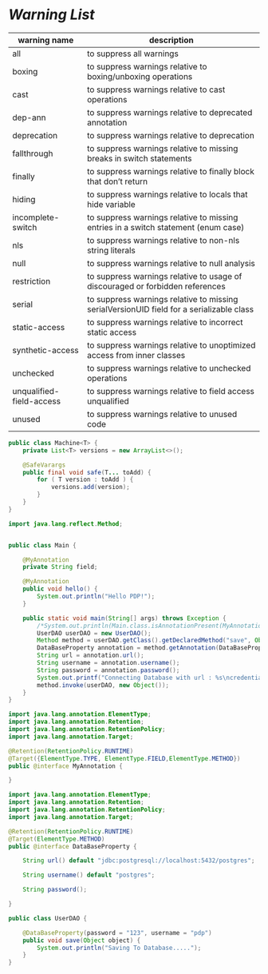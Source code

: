 # _Warning List_  

| warning name               | description                                                                              |
|----------------------------|------------------------------------------------------------------------------------------|
| all                        | to suppress all warnings                                                                 |
| boxing                     | to suppress warnings relative to boxing/unboxing operations                              |
| cast                       | to suppress warnings relative to cast operations                                         |
| dep-ann                    | to suppress warnings relative to deprecated annotation                                   |
| deprecation                | to suppress warnings relative to deprecation                                             |
| fallthrough                | to suppress warnings relative to missing breaks in switch statements                     |
| finally                    | to suppress warnings relative to finally block that don’t return                         |
| hiding                     | to suppress warnings relative to locals that hide variable                               |
| incomplete-switch          | to suppress warnings relative to missing entries in a switch statement (enum case)       |
| nls                        | to suppress warnings relative to non-nls string literals                                 |
| null                       | to suppress warnings relative to null analysis                                           |
| restriction                | to suppress warnings relative to usage of discouraged or forbidden references            |
| serial                     | to suppress warnings relative to missing serialVersionUID field for a serializable class |
| static-access              | to suppress warnings relative to incorrect static access                                 |
| synthetic-access           | to suppress warnings relative to unoptimized access from inner classes                   |
| unchecked                  | to suppress warnings relative to unchecked operations                                    |
| unqualified-field-access   | to suppress warnings relative to field access unqualified                                |
| unused                     | to suppress warnings relative to unused code                                             |

````java
public class Machine<T> {
    private List<T> versions = new ArrayList<>();

    @SafeVarargs
    public final void safe(T... toAdd) {
        for ( T version : toAdd ) {
            versions.add(version);
        }
    }
}
````

````java
import java.lang.reflect.Method;


public class Main {

    @MyAnnotation
    private String field;

    @MyAnnotation
    public void hello() {
        System.out.println("Hello PDP!");
    }

    public static void main(String[] args) throws Exception {
        /*System.out.println(Main.class.isAnnotationPresent(MyAnnotation.class));*/
        UserDAO userDAO = new UserDAO();
        Method method = userDAO.getClass().getDeclaredMethod("save", Object.class);
        DataBaseProperty annotation = method.getAnnotation(DataBaseProperty.class);
        String url = annotation.url();
        String username = annotation.username();
        String password = annotation.password();
        System.out.printf("Connecting Database with url : %s\ncredentials %s:%s%n", url, username, password);
        method.invoke(userDAO, new Object());
    }
}
````


````java
import java.lang.annotation.ElementType;
import java.lang.annotation.Retention;
import java.lang.annotation.RetentionPolicy;
import java.lang.annotation.Target;

@Retention(RetentionPolicy.RUNTIME)
@Target({ElementType.TYPE, ElementType.FIELD,ElementType.METHOD})
public @interface MyAnnotation {

}
````


````java
import java.lang.annotation.ElementType;
import java.lang.annotation.Retention;
import java.lang.annotation.RetentionPolicy;
import java.lang.annotation.Target;

@Retention(RetentionPolicy.RUNTIME)
@Target(ElementType.METHOD)
public @interface DataBaseProperty {

    String url() default "jdbc:postgresql://localhost:5432/postgres";

    String username() default "postgres";

    String password();

}
````


````java
public class UserDAO {

    @DataBaseProperty(password = "123", username = "pdp")
    public void save(Object object) {
        System.out.println("Saving To Database.....");
    }
}
````

